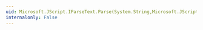 ```yaml
---
uid: Microsoft.JScript.IParseText.Parse(System.String,Microsoft.JScript.IErrorHandler)
internalonly: False
---
```

